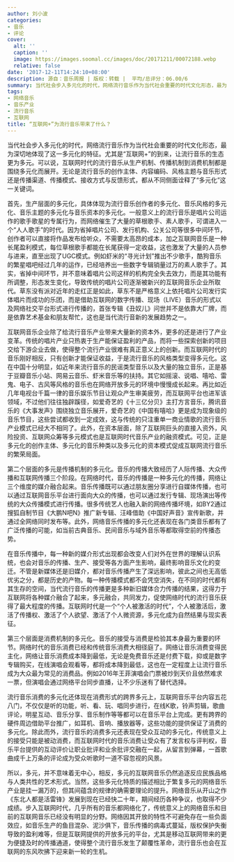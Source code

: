 ```yaml
---
author: 刘小波
categories:
- 音乐
- 评论
cover:
  alt: ''
  caption: ''
  image: https://images.soomal.cc/images/doc/20171211/00072188.webp
  relative: false
date: '2017-12-11T14:24:10+08:00'
description: 源自：音乐周报 | 版权：转载 |  平均/总评分：06.00/6
summary: 当代社会步入多元化的时代，网络流行音乐作为当代社会重要的时代文化形态，最为深切地体现了这一多元化的特征。尤其是“互联网+”的到来，让流行音乐的生态更为多元。可以说，互联网时代的流行音乐从生产机制、传播机制到消费机制都是围绕多元化而展开……
tags:
- 网络音乐
- 音乐产业
- 流行音乐
- 互联网
title: “互联网+”为流行音乐带来了什么？
---
```


当代社会步入多元化的时代，网络流行音乐作为当代社会重要的时代文化形态，最为深切地体现了这一多元化的特征。尤其是“互联网+”的到来，让流行音乐的生态更为多元。可以说，互联网时代的流行音乐从生产机制、传播机制到消费机制都是围绕多元化而展开。无论是流行音乐的创作主体、内容编码、风格主题与音乐形式还是传播渠道、传播模式、接收方式与反馈形式，都从不同侧面诠释了“多元化”这一关键词。

首先，生产层面的多元化，具体体现为流行音乐创作者的多元化、音乐风格的多元化、音乐主题的多元化与音乐资本的多元化。一般意义上的流行音乐是唱片公司运作的歌手歌星的专属行为，而网络催生了大量的草根歌手、素人歌手，可谓进入一个“人人歌手”的时代。因为省掉唱片公司、发行机构、公关公司等很多中间环节，创作者可以直接将作品发布给听众，不需要太高昂的成本，加之互联网音乐是一种长尾盈利模式，每位草根歌手都能在长尾获得一定收益，这也激发了大量的人员参与进来，直至出现了UGC模式。例如虾米的“寻光计划”推出不少歌手，酷狗音乐的繁星唱吧经过几年的运作，已经培养出一些数字专辑销量过万的素人歌手了。其实，省掉中间环节，并不意味着唱片公司这样的机构完全失去效力，而是其功能有所调整，形态发生变化，导致传统的唱片公司逐渐被新兴的互联网音乐企业所取代。草东没有派对近年的走红正是如此，草东不是严格意义上依托唱片公司发行实体唱片而成功的乐团，而是借助互联网的数字传播、现场（LIVE）音乐的形式以及网络社交平台形式进行传播的，首张专辑《丑奴儿》问世并不是依靠大厂牌，而是依靠艺术基金和朋友帮忙，这也是当代流行音新的发展趋势之一。

互联网音乐企业除了给流行音乐产业带来大量新的资本外，更多的还是进行了产业变革。传统的唱片产业只热衷于生产能保证盈利的产品，而将一些探索创新的项目交给下游企业去做，使得整个流行产业很难有真正意义上的创新。而互联网时代的音乐刚好相反，只有创新才能保证收益，于是流行音乐的风格类型变得多元化。这在中国十分明显，如近年来流行音乐的民谣类型音乐以及大量的独立音乐，正是基于豆瓣音乐小站、网易云音乐、虾米音乐等的扶持。其它如摇滚、说唱、嘻哈、雷鬼、电子、古风等风格的音乐也在网络开放多元的环境中慢慢成长起来。再比如近几年电视台千篇一律的音乐娱乐节目让观众产生审美疲劳，而互联网平台也进军该领域，不过他们往往独辟蹊径，如爱奇艺的《十三亿分贝》主打方言音乐，腾讯音乐的《大事发声》围绕独立音乐展开，爱奇艺的《中国有嘻哈》更是成为现象级的音乐节目，这些尝试都收到一定成效，这与传统的只注重单一商业情歌的流行音乐产业模式已经大不相同了。此外，在资本层面，除了互联网巨头的直接入资外，风险投资、互联网众筹等多元模式也是互联网时代音乐产业的融资模式。可见，正是多元化的创作主体、多元化的音乐种类以及多元化的资本模式促成互联网流行音乐的繁荣局面。

第二个层面的多元是传播机制的多元化。音乐的传播大致经历了人际传播、大众传播和互联网传播三个阶段。在网络时代，音乐的传播是一种多元化的传播，网络让三个维度的媒介融合起来。音乐传播既可以通过朋友圈分享进行自媒体传播，也可以通过互联网音乐平台进行面向大众的传播，也可以通过发行专辑、现场演出等传统的大众传播模式进行传播。很多传统艺人也融入新的网络传播坏境，如BY2通过搜狐自制节目《大鹏N吧N》推广新专辑、汪峰借助《中国好声音》宣传新歌，并通过全网络同时发布等。此外，网络音乐传播的多元化还表现在各门类音乐都有了广泛传播的可能，如当前古典音乐、民间音乐与域外音乐等都取得空前的传播态势。

在音乐传播中，每一种新的媒介形式出现都会改变人们对外在世界的理解认识系统，也会对音乐的传播、生产、接受等各方面产生影响，最终影响音乐文化的变迁。不管是新媒体还是旧媒介，都对音乐传播产生了深远影响，彼此之间也无高低优劣之分，都是历史的产物。每一种传播模式都不会凭空消失，在不同的时代都有其生存的空间，当代流行音乐的传播更是多种新旧媒体合力传播的结果，这得力于互联网将各种媒介融合了起来，多元融合，共同发力，促使网络时代的流行音乐获得了最大程度的传播。互联网时代是一个“个人被激活的时代”，个人被激活后，激活了传播权、激活了个人欲望、激活了个人微资源，多元化成为自然结果与现实表征。
   
第三个层面是消费机制的多元化。音乐的接受与消费是检验其本身最为重要的环节。网络时代的音乐消费已经和传统音乐消费大相径庭了。网络让音乐消费变得民主化，网络让音乐消费成本降到最低，无论是免费音乐还是付费下载，抑或是数字专辑购买，在线演唱会观看等，都将成本降到最低，这也在一定程度上让流行音乐成为大众最为常见的消费品。例如2016年王菲演唱会门票被炒到天价且依然难求一票，但演唱会通过网络平台同步直播，让不少乐迷有了替代选择。
  
流行音乐消费的多元化还体现在消费形式的跨界多元上，互联网音乐平台内容五花八门，不仅仅是听的功能，听、看、玩、唱同步进行，在线K歌，铃声剪辑，歌曲评论，明星互动、音乐分享、音乐制作等等都可以在音乐平台上完成。更有跨界的硬件周边借助平台推广，如耳机、音响、播放器等，这些功能的提供保证了消费的多元化。除此而外，流行音乐的消费多元还表现在受众互动的多元化，传统意义上的接受只能是被动消费，而互联网时代的音乐消费让受众有了发言权与评判权，音乐平台提供的互动评价让职业批评和业余批评交融在一起，从留言到弹幕，一首歌曲成千上万条的评论成为受众听歌时一道不容忽视的风景。

所以，多元，并不意味着无中心，相反，多元的互联网音乐仍然追逐反应民族品格与人类共性的艺术形式。当然，这些多元化特质的描述相比于繁复多元的网络音乐产业是挂一漏万的，但其间蕴含的规律的确需要理论的提升。网络音乐从开山之作《东北人都是活雷锋》发展到现在已经快二十年，期间经历各种争议，也取得不少成绩。步入互联网时代，几乎所有的音乐都网络化了，传统意义上的网络音乐和目前的互联网音乐已经没有明显的分野。网络因其开放的特性不可避免存在一些负面效应，如音乐生产的鱼目混杂、泥沙俱下，音乐传播的病毒式蔓延，版权保护失衡导致的盈利难等，但是互联网提供的开放多元的平台，尤其是移动互联网带来的更为便捷及时的传播通道，使得整个流行音乐发生了颠覆性革命，流行音乐也会在互联网的东风吹拂下迎来新一轮的生机。